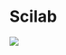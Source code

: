 # Scilab
 <img src="https://raw.githubusercontent.com/LuizFelipeNeves/Scilab/master/Técnicas computacionais/Exercícios/2/2.PNG">
